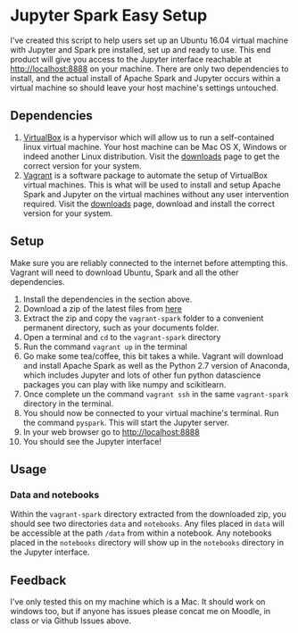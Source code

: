 # Jupyter Spark Easy Setup

I've created this script to help users set up an Ubuntu 16.04 virtual machine with Jupyter and Spark pre installed, set up and ready to use. This end product will give you access to the Jupyter interface reachable at [http://localhost:8888](http://localhost:8888) on your machine. There are only two dependencies to install, and the actual install of Apache Spark and Jupyter occurs within a virtual machine so should leave your host machine's settings untouched.

## Dependencies
1. [VirtualBox](https://www.virtualbox.org) is a hypervisor which will allow us to run a self-contained linux virtual machine. Your host machine can be Mac OS X, Windows or indeed another Linux distribution. Visit the [downloads](https://www.virtualbox.org/wiki/Downloads) page to get the correct version for your system.
2. [Vagrant](http://www.vagrantup.com) is a software package to automate the setup of VirtualBox virtual machines. This is what will be used to install and setup Apache Spark and Jupyter on the virtual machines without any user intervention required. Visit the [downloads](https://www.vagrantup.com/downloads.html) page, download and install the correct version for your system.

## Setup
Make sure you are reliably connected to the internet before attempting this. Vagrant will need to download Ubuntu, Spark and all the other dependencies.
1.  Install the dependencies in the section above.
2.  Download a zip of the latest files from [here](http://todo)
3.  Extract the zip and copy the ```vagrant-spark``` folder to a convenient permanent directory, such as your documents folder.
4.  Open a terminal and ```cd``` to the ```vagrant-spark``` directory
5.  Run the command ```vagrant up``` in the terminal
6.  Go make some tea/coffee, this bit takes a while. Vagrant will download and install Apache Spark as well as the Python 2.7 version of Anaconda, which includes Jupyter and lots of other fun python datascience packages you can play with like numpy and scikitlearn.
7.  Once complete un the command ```vagrant ssh``` in the same ```vagrant-spark``` directory in the terminal.
8.  You should now be connected to your virtual machine's terminal. Run the command ```pyspark```. This will start the Jupyter server.
9.  In your web browser go to [http://localhost:8888](http://localhost:8888)
10. You should see the Jupyter interface!

## Usage

### Data and notebooks
Within the ```vagrant-spark``` directory extracted from the downloaded zip, you should see two directories ```data``` and ```notebooks```. Any files placed in ```data``` will be accessible at the path ```/data``` from within a notebook. Any notebooks placed in the ```notebooks``` directory will show up in the ```notebooks``` directory in the Jupyter interface.

## Feedback
I've only tested this on my machine which is a Mac. It should work on windows too, but if anyone has issues please concat me on Moodle, in class or via Github Issues above.
